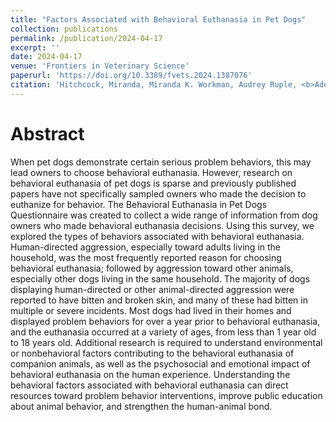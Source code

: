 ```yaml
---
title: "Factors Associated with Behavioral Euthanasia in Pet Dogs"
collection: publications
permalink: /publication/2024-04-17
excerpt: ''
date: 2024-04-17
venue: 'Frontiers in Veterinary Science'
paperurl: 'https://doi.org/10.3389/fvets.2024.1387076'
citation: 'Hitchcock, Miranda, Miranda K. Workman, Audrey Ruple, <b>Adeline P. Guthrie</b>, and Erica N. Feuerbacher. (2024). &quot;Factors Associated with Behavioral Euthanasia in Pet Dogs.&quot; <i>Frontiers in Veterinary Science</i>, Vol 11.'
---
```


Abstract
======
When pet dogs demonstrate certain serious problem behaviors, this may lead owners to choose behavioral euthanasia. However, research on behavioral euthanasia of pet dogs is sparse and previously published papers have not specifically sampled owners who made the decision to euthanize for behavior. The Behavioral Euthanasia in Pet Dogs Questionnaire was created to collect a wide range of information from dog owners who made behavioral euthanasia decisions. Using this survey, we explored the types of behaviors associated with behavioral euthanasia. Human-directed aggression, especially toward adults living in the household, was the most frequently reported reason for choosing behavioral euthanasia; followed by aggression toward other animals, especially other dogs living in the same household. The majority of dogs displaying human-directed or other animal-directed aggression were reported to have bitten and broken skin, and many of these had bitten in multiple or severe incidents. Most dogs had lived in their homes and displayed problem behaviors for over a year prior to behavioral euthanasia, and the euthanasia occurred at a variety of ages, from less than 1 year old to 18 years old. Additional research is required to understand environmental or nonbehavioral factors contributing to the behavioral euthanasia of companion animals, as well as the psychosocial and emotional impact of behavioral euthanasia on the human experience. Understanding the behavioral factors associated with behavioral euthanasia can direct resources toward problem behavior interventions, improve public education about animal behavior, and strengthen the human-animal bond.
